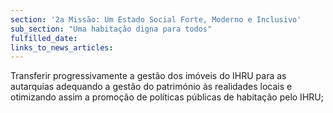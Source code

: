 ```yaml
---
section: '2a Missão: Um Estado Social Forte, Moderno e Inclusivo'
sub_section: "Uma habitação digna para todos"
fulfilled_date:
links_to_news_articles:
---
```


Transferir progressivamente a gestão dos imóveis do IHRU para as autarquias adequando a gestão do património às realidades locais e otimizando assim a promoção de políticas públicas de habitação pelo IHRU;